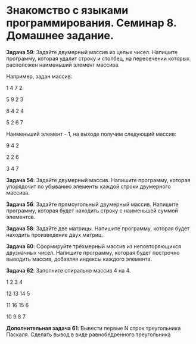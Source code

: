 # Знакомство с языками программирования. Семинар 8. Домашнее задание.
**Задача 59**: Задайте двумерный массив из целых чисел. Напишите программу, которая удалит строку и столбец, на пересечении которых расположен наименьший элемент массива.

Например, задан массив:

1 4 7 2

5 9 2 3

8 4 2 4

5 2 6 7

Наименьший элемент - 1, на выходе получим следующий массив:

9 4 2

2 2 6

3 4 7

**Задача 54**: Задайте двумерный массив. Напишите программу, которая упорядочит по убыванию элементы каждой строки двумерного массива.

**Задача 56**: Задайте прямоугольный двумерный массив. Напишите программу, которая будет находить строку с наименьшей суммой элементов.

**Задача 58**: Задайте две матрицы. Напишите программу, которая будет находить произведение двух матриц.

**Задача 60**: Сформируйте трёхмерный массив из неповторяющихся двузначных чисел. Напишите программу, которая будет построчно выводить массив, добавляя индексы каждого элемента.

**Задача 62**: Заполните спирально массив 4 на 4.

1 2 3 4

12 13 14 5

11 16 15 6

10 9 8 7

**Дополнительная задача 61**: Вывести первые N строк треугольника Паскаля. Сделать вывод в виде равнобедренного треугольника


